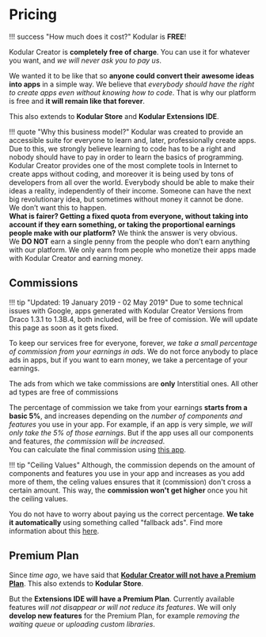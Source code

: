 # Pricing

!!! success "How much does it cost?"
    Kodular is **FREE**!

Kodular Creator is **completely free of charge**. You can use it for whatever you want, and _we will never ask you to pay us_.

We wanted it to be like that so **anyone could convert their awesome ideas into apps** in a simple way. We believe that _everybody should have the right to create apps even without knowing how to code_. That is why our platform is free and **it will remain like that forever**.

This also extends to **Kodular Store** and **Kodular Extensions IDE**.

!!! quote "Why this business model?"
    Kodular was created to provide an accessible suite for everyone to learn and, later, professionally create apps. Due to this, we strongly believe learning to code has to be a right and nobody should have to pay in order to learn the basics of programming.  
    Kodular Creator provides one of the most complete tools in Internet to create apps without coding, and moreover it is being used by tons of developers from all over the world. Everybody should be able to make their ideas a reality, independently of their income. Someone can have the next big revolutionary idea, but sometimes without money it cannot be done.  
    We don’t want this to happen.  
    **What is fairer? Getting a fixed quota from everyone, without taking into account if they earn something, or taking the proportional earnings people make with our platform?** We think the answer is very obvious.  
    We **DO NOT** earn a single penny from the people who don’t earn anything with our platform. We only earn from people who monetize their apps made with Kodular Creator and earning money.

## Commissions

!!! tip "Updated: 19 January 2019 - 02 May 2019"
    Due to some technical issues with Google, apps generated with Kodular Creator Versions from Draco 1.3.1 to 1.3B.4, both included, will be free of comission. We will update this page as soon as it gets fixed.

To keep our services free for everyone, forever, _we take a small percentage of commission from your earnings in ads_. We do not force anybody to place ads in apps, but if you want to earn money, we take a percentage of your earnings.

The ads from which we take commissions are **only** Interstitial ones. All other ad types are free of commissions

The percentage of commission we take from your earnings **starts from a basic 5%**, and increases depending on the _number of components and features_ you use in your app. For example, if an app is very simple, _we will only take the 5% of those earnings_. But if the app uses all our components and features, _the commission will be increased_.  
You can calculate the final commission using [this app](https://play.google.com/store/apps/details?id=io.kodular.commission).

!!! tip "Ceiling Values"
    Although, the commission depends on the amount of components and features you use in your app and increases as you add more of them, the celing values ensures that it (commission) don't cross a certain amount. This way, the **commission won't get higher** once you hit the ceiling values.

You do not have to worry about paying us the correct percentage. **We take it automatically** using something called "fallback ads". Find more information about this [here](https://community.kodular.io/t/new-commissions-system/27418/).

## Premium Plan

Since _time ago_, we have said that [**Kodular Creator will not have a Premium Plan**](https://community.kodular.io/t/premium-plan-nope/709). This also extends to **Kodular Store**.

But the **Extensions IDE will have a Premium Plan**. Currently available features _will not disappear or will not reduce its features_. We will only **develop new features** for the Premium Plan, for example _removing the waiting queue_ or _uploading custom libraries_.
